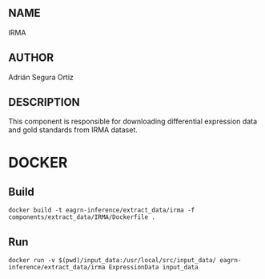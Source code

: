 ## NAME

IRMA

## AUTHOR

Adrián Segura Ortiz

## DESCRIPTION

This component is responsible for downloading differential expression data and gold standards from IRMA dataset.

# DOCKER

## Build

```
docker build -t eagrn-inference/extract_data/irma -f components/extract_data/IRMA/Dockerfile .
```

## Run

```
docker run -v $(pwd)/input_data:/usr/local/src/input_data/ eagrn-inference/extract_data/irma ExpressionData input_data
```
